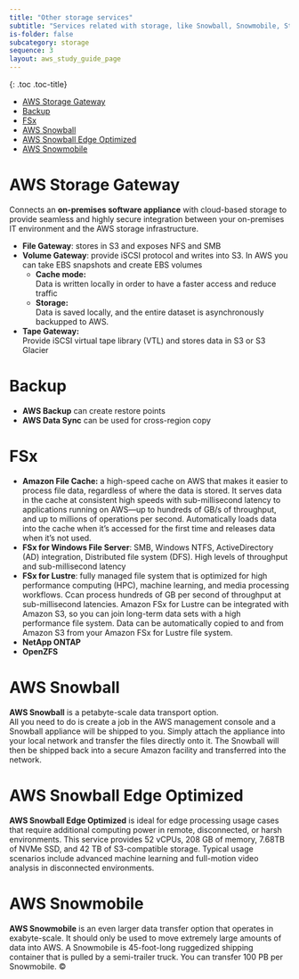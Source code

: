 ```yaml
---
title: "Other storage services"
subtitle: "Services related with storage, like Snowball, Snowmobile, Storage Gateway, AWS Backup..."
is-folder: false
subcategory: storage
sequence: 3
layout: aws_study_guide_page
---
```


{: .toc .toc-title}
- [AWS Storage Gateway](#aws-storage-gateway)
- [Backup](#backup)
- [FSx](#fsx)
- [AWS Snowball](#aws-snowball)
- [AWS Snowball Edge Optimized](#aws-snowball-edge-optimized)
- [AWS Snowmobile](#aws-snowmobile)



# AWS Storage Gateway

Connects an **on-premises software appliance** with cloud-based storage to provide seamless and highly secure integration between your on-premises IT environment and the AWS storage infrastructure.

* **File Gateway**: stores in S3 and exposes NFS and SMB
* **Volume Gateway**: provide iSCSI protocol and writes into S3. In AWS you can take EBS snapshots and create EBS volumes
  * **Cache mode:**  
  Data is written locally in order to have a faster access and reduce traffic
  * **Storage:**  
  Data is saved locally, and the entire dataset is asynchronously backupped to AWS.
* **Tape Gateway:**  
Provide iSCSI virtual tape library (VTL) and stores data in S3 or S3 Glacier

# Backup

* **AWS Backup** can create restore points
* **AWS Data Sync** can be used for cross-region copy

# FSx

- **Amazon File Cache:** a high-speed cache on AWS that makes it easier to process file data, regardless of where the data is stored. It serves data in the cache at consistent high speeds with sub-millisecond latency to applications running on AWS—up to hundreds of GB/s of throughput, and up to millions of operations per second. Automatically loads data into the cache when it’s accessed for the first time and releases data when it’s not used.
- **FSx for Windows File Server**: SMB, Windows NTFS, ActiveDirectory (AD) integration, Distributed file system (DFS). High levels of throughput and sub-millisecond latency
- **FSx for Lustre**: fully managed file system that is optimized for high performance computing (HPC), machine learning, and media processing workflows. Ccan process hundreds of GB per second of throughput at sub-millisecond latencies. Amazon FSx for Lustre can be integrated with Amazon S3, so you can join long-term data sets with a high performance file system. Data can be automatically copied to and from Amazon S3 from your Amazon FSx for Lustre file system.
- **NetApp ONTAP**
- **OpenZFS**

# AWS Snowball

**AWS Snowball** is a petabyte-scale data transport option.\
All you need to do is create a job in the AWS management console and a Snowball appliance will be shipped to you. Simply attach the appliance into your local network and transfer the files directly onto it. The Snowball will then be shipped back into a secure Amazon facility and transferred into the network.

# AWS Snowball Edge Optimized

**AWS Snowball Edge Optimized** is ideal for edge processing usage cases that require additional computing power in remote, disconnected, or harsh environments. This service provides 52 vCPUs, 208 GB of memory, 7.68TB of NVMe SSD, and 42 TB of S3-compatible storage. Typical usage scenarios include advanced machine learning and full-motion video analysis in disconnected environments.

# AWS Snowmobile

**AWS Snowmobile** is an even larger data transfer option that operates in exabyte-scale. It should only be used to move extremely large amounts of data into AWS. A Snowmobile is 45-foot-long ruggedized shipping container that is pulled by a semi-trailer truck. You can transfer 100 PB per Snowmobile. ©
